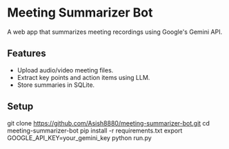 # Meeting Summarizer Bot

A web app that summarizes meeting recordings using Google's Gemini API.

## Features
- Upload audio/video meeting files.
- Extract key points and action items using LLM.
- Store summaries in SQLite.

## Setup

git clone https://github.com/Asish8880/meeting-summarizer-bot.git
cd meeting-summarizer-bot
pip install -r requirements.txt
export GOOGLE_API_KEY=your_gemini_key
python run.py
